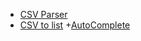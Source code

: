 + [CSV Parser](http://techslides.com/convert-csv-to-json-in-javascript)
+ [CSV to list](http://stackoverflow.com/questions/21714547/read-csv-from-server-and-put-contents-into-drop-down-list-in-html-or-javascript)
+[AutoComplete](http://www.maxburstein.com/blog/create-your-own-jquery-autocomplete-function/)
